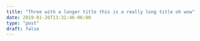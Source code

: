 ```yaml
---
title: "Three with a longer title this is a really long title oh wow"
date: 2019-01-26T13:31:46-06:00
type: "post"
draft: false
---
```


